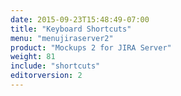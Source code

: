 ```yaml
---
date: 2015-09-23T15:48:49-07:00
title: "Keyboard Shortcuts"
menu: "menujiraserver2"
product: "Mockups 2 for JIRA Server"
weight: 81
include: "shortcuts"
editorversion: 2
---
```

